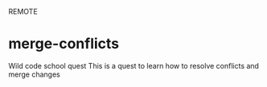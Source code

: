 REMOTE
# merge-conflicts
Wild code school quest
This is a quest to learn how to resolve conflicts and merge changes 
